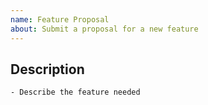 ```yaml
---
name: Feature Proposal
about: Submit a proposal for a new feature
---
```


## Description

    - Describe the feature needed
